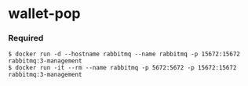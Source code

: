 # wallet-pop

### Required
```
$ docker run -d --hostname rabbitmq --name rabbitmq -p 15672:15672 rabbitmq:3-management
$ docker run -it --rm --name rabbitmq -p 5672:5672 -p 15672:15672 rabbitmq:3-management
```